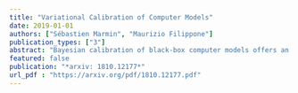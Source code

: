 ```yaml
---
title: "Variational Calibration of Computer Models"
date: 2019-01-01
authors: ["Sébastien Marmin", "Maurizio Filippone"]
publication_types: ["3"]
abstract: "Bayesian calibration of black-box computer models offers an established framework to obtain a posterior distribution over model parameters. Traditional Bayesian calibration involves the emulation of the computer model and an additive model discrepancy term using Gaussian processes; inference is then carried out using MCMC. These choices pose computational and statistical challenges and limitations, which we overcome by proposing the use of approximate Deep Gaussian processes and variational inference techniques. The result is a practical and scalable framework for calibration, which obtains competitive performance compared to the state-of-the-art. "
featured: false
publication: "*arxiv: 1810.12177*"
url_pdf : "https://arxiv.org/pdf/1810.12177.pdf"
---
```


